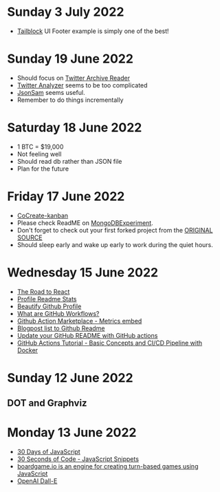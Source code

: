 # Sunday 3 July 2022

- [Tailblock](https://tailblocks.cc/) UI Footer example is simply one of the best!


# Sunday 19 June 2022

- Should focus on [Twitter Archive Reader](https://github.com/alkihis/twitter-archive-reader/blob/master/Examples.md#Countthenumberofretweetsinarchive)
- [Twitter Analyzer](https://github.com/gedankenstuecke/twitter-analyser/blob/master/INSTALL.md) seems to be too complicated
- [JsonSam](https://openbase.com/python/jsonsam) seems useful.
- Remember to do things incrementally


# Saturday 18 June 2022

- 1 BTC = $19,000
- Not feeling well
- Should read db rather than JSON file
- Plan for the future

# Friday 17 June 2022

- [CoCreate-kanban](https://cocreate.app/docs/kanban)
- Please check ReadME on [MongoDBExperiment](https://github.com/headsink/MongoDBExperiment/blob/master/README.md).
- Don't forget to check out your first forked project from the [ORIGINAL SOURCE](https://github.com/dangoldin/twitter-archive-analysis)
- Should sleep early and wake up early to work during the quiet hours.


# Wednesday 15 June 2022

- [The Road to React](https://github.com/the-road-to-learn-react)
- [Profile Readme Stats](https://github.com/marketplace/actions/profile-readme-stats)
- [Beautify Github Profile](https://github.com/rzashakeri/beautify-github-profile)
- [What are GitHub Workflows?](https://jasonet.co/posts/what-are-github-workflows/)
- [Github Action Marketplace - Metrics embed](https://github.com/marketplace/actions/metrics-embed)
- [Blogpost list to Github Readme](https://youtu.be/ECuqb5Tv9qI?t=272)
- [Update your GitHub README with GitHub actions ](https://www.youtube.com/watch?v=jVg-qkQ01lI)
- [GitHub Actions Tutorial - Basic Concepts and CI/CD Pipeline with Docker](https://www.youtube.com/watch?v=R8_veQiYBjI)
# Sunday 12 June 2022

## DOT and Graphviz

# Monday 13 June 2022

- [30 Days of JavaScript](https://github.com/Asabeneh/30-Days-Of-JavaScript)
- [30 Seconds of Code - JavaScript Snippets](https://www.30secondsofcode.org/js/p/1)
- [boardgame.io is an engine for creating turn-based games using JavaScript](https://github.com/boardgameio/boardgame.io)
- [OpenAI Dall-E](https://github.com/openai/DALL-E)
